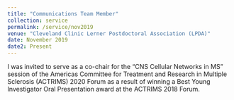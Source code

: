 ```yaml
---
title: "Communications Team Member"
collection: service
permalink: /service/nov2019
venue: "Cleveland Clinic Lerner Postdoctoral Association (LPDA)"
date: November 2019
date2: Present
---
```


I was invited to serve as a co-chair for the “CNS Cellular Networks in MS” session of the Americas Committee for Treatment and Research in Multiple Sclerosis (ACTRIMS) 2020 Forum as a result of winning a Best Young Investigator Oral Presentation award at the ACTRIMS 2018 Forum.